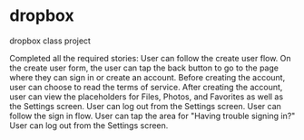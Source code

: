 # dropbox
dropbox class project

Completed all the required stories:
User can follow the create user flow.
  On the create user form, the user can tap the back button to go to the page where they can sign in or create an account.
  Before creating the account, user can choose to read the terms of service.
  After creating the account, user can view the placeholders for Files, Photos, and Favorites as well as the Settings screen.
  User can log out from the Settings screen.
  User can follow the sign in flow.
  User can tap the area for "Having trouble signing in?"
  User can log out from the Settings screen.
  
